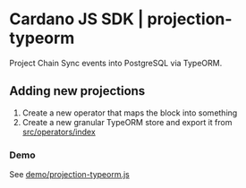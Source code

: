# Cardano JS SDK | projection-typeorm

Project Chain Sync events into PostgreSQL via TypeORM.

## Adding new projections

1. Create a new operator that maps the block into something
2. Create a new granular TypeORM store and export it from [src/operators/index](./src/operators/index.ts)

### Demo

See [demo/projection-typeorm.js](../../demo/)

